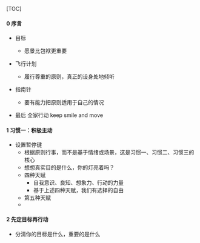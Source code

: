[TOC]



#### 0 序言

* 目标
  * 愿景比包袱更重要
* 飞行计划
  * 履行尊重的原则，真正的设身处地倾听
* 指南针
  * 要有能力把原则适用于自己的情况

* 最后 全家行动  keep smile and move 

#### 1 习惯一：积极主动

* 设置暂停键
  * 根据原则行事，而不是基于情绪或场景，这是习惯一、习惯二、习惯三的核心
  * 想想真实目的是什么，你的灯亮着吗？
  * 四种天赋
    * 自我意识、良知、想象力、行动的力量
    * 基于上述四种天赋，我们有选择的自由
  * 第五种天赋
  * 

#### 2 先定目标再行动

* 分清你的目标是什么，重要的是什么



